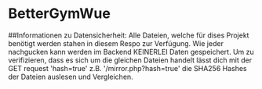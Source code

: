 # BetterGymWue
##Informationen zu Datensicherheit:
Alle Dateien, welche für dises Projekt benötigt werden stahen in diesem Respo zur Verfügung.
Wie jeder nachgucken kann werden im Backend KEINERLEI Daten gespeichert.
Um zu verifizieren, dass es sich um die gleichen Dateien handelt lässt dich mit der
GET request 'hash=true' z.B. '/mirror.php?hash=true' die SHA256 Hashes der Dateien auslesen und Vergleichen.

